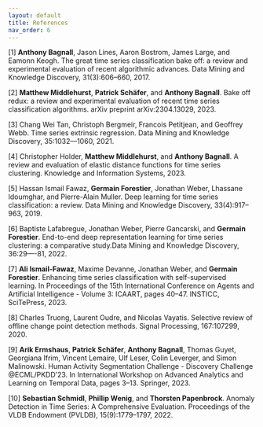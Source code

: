 ```yaml
---
layout: default
title: References
nav_order: 6
---
```


\[1\] __Anthony Bagnall__, Jason Lines, Aaron Bostrom, James Large, and Eamonn Keogh. The great time series classification bake off: a review and experimental evaluation of recent algorithmic advances. Data Mining and Knowledge Discovery, 31(3):606–660, 2017.

\[2\] __Matthew Middlehurst__, __Patrick Schäfer__, and __Anthony Bagnall__. Bake off redux: a review and experimental evaluation of recent time series classification algorithms. arXiv preprint arXiv:2304.13029, 2023.

\[3\] Chang Wei Tan, Christoph Bergmeir, Francois Petitjean, and Geoffrey Webb. Time series extrinsic regression. Data Mining and Knowledge Discovery, 35:1032––1060, 2021.

\[4\] Christopher Holder, __Matthew Middlehurst__, and __Anthony Bagnall__. A review and evaluation of elastic distance functions for time series clustering. Knowledge and Information Systems, 2023.

\[5\] Hassan Ismail Fawaz, __Germain Forestier__, Jonathan Weber, Lhassane Idoumghar, and Pierre-Alain Muller. Deep learning for time series classification: a review. Data Mining and Knowledge Discovery, 33(4):917–963, 2019.

\[6\] Baptiste Lafabregue, Jonathan Weber, Pierre Gancarski, and __Germain Forestier__. End-to-end deep representation learning for time series clustering: a comparative study.Data Mining and Knowledge Discovery, 36:29—-81, 2022.

\[7\] __Ali Ismail-Fawaz__, Maxime Devanne, Jonathan Weber, and __Germain Forestier__. Enhancing time series classification with self-supervised learning. In Proceedings of the 15th International Conference on Agents and Artificial Intelligence - Volume 3: ICAART, pages 40–47. INSTICC, SciTePress, 2023.

\[8\] Charles Truong, Laurent Oudre, and Nicolas Vayatis. Selective review of offline change point detection methods. Signal Processing, 167:107299, 2020.

\[9\] __Arik Ermshaus__, __Patrick Schäfer__, __Anthony Bagnall__, Thomas Guyet, Georgiana Ifrim, Vincent Lemaire, Ulf Leser, Colin Leverger, and Simon Malinowski. Human Activity Segmentation Challenge - Discovery Challenge @ECML/PKDD’23. In International Workshop on Advanced Analytics and Learning on Temporal Data, pages 3–13. Springer, 2023.

\[10\] __Sebastian Schmidl__, __Phillip Wenig__, and __Thorsten Papenbrock__. Anomaly Detection in Time Series: A Comprehensive Evaluation. Proceedings of the VLDB Endowment (PVLDB), 15(9):1779–1797, 2022.
